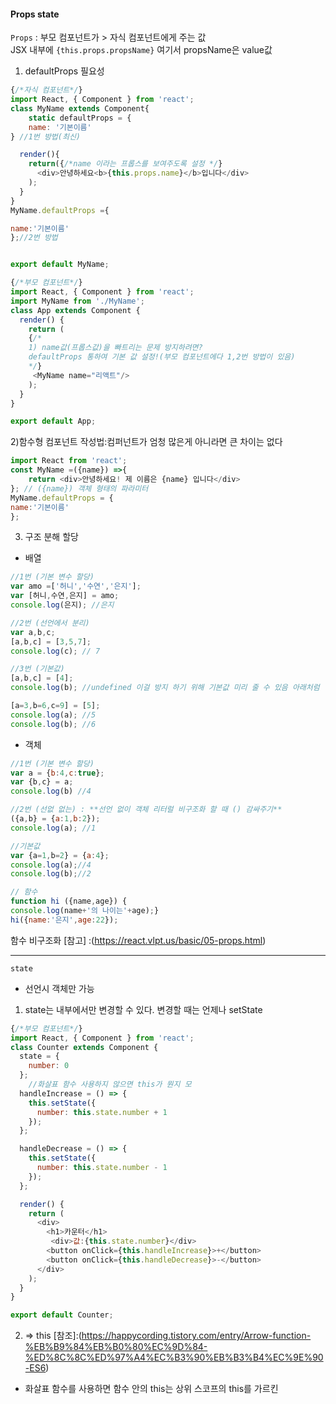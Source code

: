 #### Props state

`Props` : 부모 컴포넌트가 > 자식 컴포넌트에게 주는 값<br>
JSX 내부에 `{this.props.propsName}` 여기서 propsName은 value값

1) defaultProps 필요성<br>

```javascript
{/*자식 컴포넌트*/}
import React, { Component } from 'react';
class MyName extends Component{  
    static defaultProps = {
    name: '기본이름'   
} //1번 방법(최신)

  render(){
    return({/*name 이라는 프롭스를 보여주도록 설정 */}
      <div>안녕하세요<b>{this.props.name}</b>입니다</div> 
    );
  }
}
MyName.defaultProps ={

name:'기본이름'
};//2번 방법


export default MyName;

{/*부모 컴포넌트*/}
import React, { Component } from 'react';
import MyName from './MyName';
class App extends Component {
  render() {
    return (
    {/* 
    1) name값(프롭스값)을 빠트리는 문제 방지하려면?
    defaultProps 통하여 기본 값 설정!(부모 컴포넌트에다 1,2번 방법이 있음)
    */}
     <MyName name="리액트"/>
    );
  }
}

export default App;
```

2)함수형 컴포넌트 작성법:컴퍼넌트가 엄청 많은게 아니라면 큰 차이는 없다
```javascript
import React from 'react';
const MyName =({name}) =>{
    return <div>안녕하세요! 제 이름은 {name} 입니다</div>
}; // ({name}) 객체 형태의 파라미터
MyName.defaultProps = {
name:'기본이름'
};

```

3) 구조 분해 할당<br>
- 배열 
```javascript
//1번 (기본 변수 할당)
var amo =['허니','수연','은지'];
var [허니,수연,은지] = amo;
console.log(은지); //은지

//2번 (선언에서 분리)
var a,b,c;
[a,b,c] = [3,5,7];
console.log(c); // 7

//3번 (기본값)
[a,b,c] = [4];
console.log(b); //undefined 이걸 방지 하기 위해 기본값 미리 줄 수 있음 아래처럼

[a=3,b=6,c=9] = [5];
console.log(a); //5
console.log(b); //6
```

- 객체
```javascript
//1번 (기본 변수 할당)
var a = {b:4,c:true};
var {b,c} = a; 
console.log(b) //4

//2번 (선없 없는) : **선언 없이 객체 리터럴 비구조화 할 때 () 감싸주기**
({a,b} = {a:1,b:2});
console.log(a); //1

//기본값
var {a=1,b=2} = {a:4};
console.log(a);//4
console.log(b);//2

// 함수
function hi ({name,age}) {
console.log(name+'의 나이는'+age);}
hi({name:'은지',age:22}); 
```
함수 비구조화 [참고] :(https://react.vlpt.us/basic/05-props.html)

---

`state`
- 선언시 객체만 가능
1) state는 내부에서만 변경할 수 있다. 변경할 때는 언제나 setState

```javascript
{/*부모 컴포넌트*/}
import React, { Component } from 'react';
class Counter extends Component {
  state = {
    number: 0
  };
    //화살표 함수 사용하지 않으면 this가 뭔지 모
  handleIncrease = () => {
    this.setState({
      number: this.state.number + 1
    });
  };

  handleDecrease = () => {
    this.setState({
      number: this.state.number - 1
    });
  };

  render() {
    return (
      <div>
        <h1>카운터</h1>
         <div>값:{this.state.number}</div>
        <button onClick={this.handleIncrease}>+</button>
        <button onClick={this.handleDecrease}>-</button>
      </div>
    );
  }
}

export default Counter;
```
2) => this [참조]:(https://happycording.tistory.com/entry/Arrow-function-%EB%B9%84%EB%B0%80%EC%9D%84-%ED%8C%8C%ED%97%A4%EC%B3%90%EB%B3%B4%EC%9E%90-ES6)
- 화살표 함수를 사용하면 함수 안의 this는 상위 스코프의 this를 가르킨 
